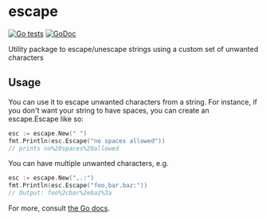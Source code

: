 # escape

[![Go tests](https://github.com/rselbach/escape/actions/workflows/gotest.yml/badge.svg)](https://github.com/rselbach/escape/actions/workflows/gotest.yml)
[![GoDoc](https://img.shields.io/badge/pkg.go.dev-doc-blue)](http://pkg.go.dev/github.com/rselbach/escape)

Utility package to escape/unescape strings using a custom set of unwanted characters

## Usage

You can use it to escape unwanted characters from a string. For instance,
if you don't want your string to have spaces, you can create an escape.Escape like so:

```go
esc := escape.New(" ")
fmt.Println(esc.Escape("no spaces allowed"))
// prints no%20spaces%20allowed
```

You can have multiple unwanted characters, e.g.

```go
esc := escape.New(",.:")
fmt.Println(esc.Escape("foo,bar.baz:"))
// Output: foo%2cbar%2ebaz%3a
```

For more, consult [the Go docs](http://pkg.go.dev/github.com/rselbach/escape).